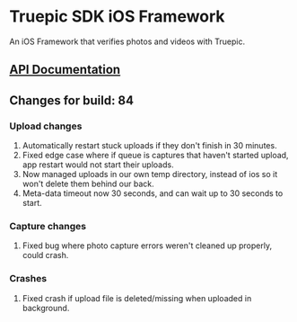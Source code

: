 Truepic SDK iOS Framework
=
An iOS Framework that verifies photos and videos with Truepic.

## [API Documentation](Truepic_iOS_SDK.pdf)

## Changes for build: 84

###  Upload changes
1. Automatically restart stuck uploads if they don't finish in 30 minutes.
2. Fixed edge case where if queue is captures that haven't started upload, app restart would not start their uploads.
3. Now managed uploads in our own temp directory, instead of ios so it won't delete them behind our back.
4. Meta-data timeout now 30 seconds, and can wait up to 30 seconds to start.

###  Capture changes
1. Fixed bug where photo capture errors weren't cleaned up properly, could crash.

### Crashes
1. Fixed crash if upload file is deleted/missing when uploaded in background.



